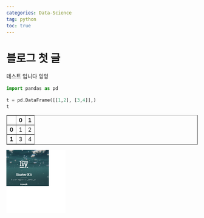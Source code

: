```yaml
---
categories: Data-Science
tag: python
toc: true
---
```


# 블로그 첫 글

테스트 입니다 잉잉

```python
import pandas as pd
```

```python
t = pd.DataFrame([[1,2], [3,4]],)
t
```

<div>
<style scoped>
    .dataframe tbody tr th:only-of-type {
        vertical-align: middle;
    }

    .dataframe tbody tr th {
        vertical-align: top;
    }

    .dataframe thead th {
        text-align: right;
    }

</style>
<table border="1" class="dataframe">
  <thead>
    <tr style="text-align: right;">
      <th></th>
      <th>0</th>
      <th>1</th>
    </tr>
  </thead>
  <tbody>
    <tr>
      <th>0</th>
      <td>1</td>
      <td>2</td>
    </tr>
    <tr>
      <th>1</th>
      <td>3</td>
      <td>4</td>
    </tr>
  </tbody>
</table>
</div>

![timg](/assets/images/test111/test.png)

```python

```
